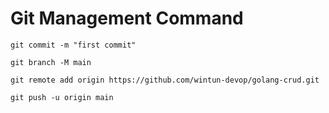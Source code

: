 # Git Management Command
```
git commit -m "first commit"
```
```
git branch -M main
```
```
git remote add origin https://github.com/wintun-devop/golang-crud.git
```
```
git push -u origin main
```